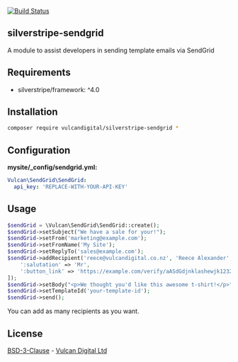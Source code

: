 [![Build Status](https://travis-ci.org/vulcandigital/silverstripe-sendgrid.svg?branch=master)](https://travis-ci.org/vulcandigital/silverstripe-sendgrid)

## silverstripe-sendgrid
A module to assist developers in sending template emails via SendGrid

## Requirements
* silverstripe/framework: ^4.0

## Installation
```bash
composer require vulcandigital/silverstripe-sendgrid *
```

## Configuration
**mysite/_config/sendgrid.yml:**
```yml
Vulcan\SendGrid\SendGrid:
  api_key: 'REPLACE-WITH-YOUR-API-KEY'
```

## Usage
```php
$sendGrid = \Vulcan\SendGrid\SendGrid::create();
$sendGrid->setSubject("We have a sale for your!");
$sendGrid->setFrom('marketing@example.com');
$sendGrid->setFromName('My Site');
$sendGrid->setReplyTo('sales@example.com');
$sendGrid->addRecipient('reece@vulcandigital.co.nz', 'Reece Alexander', [
    ':salutation' => 'Mr',
    ':button_link' => 'https://example.com/verify/aASdGdjnklashewjk12321hjkasd213'
]);
$sendGrid->setBody("<p>We thought you'd like this awesome t-shirt!</p>");
$sendGrid->setTemplateId('your-template-id');
$sendGrid->send();
```

You can add as many recipients as you want.

## License
[BSD-3-Clause](LICENSE.md) - [Vulcan Digital Ltd](https://vulcandigital.co.nz)